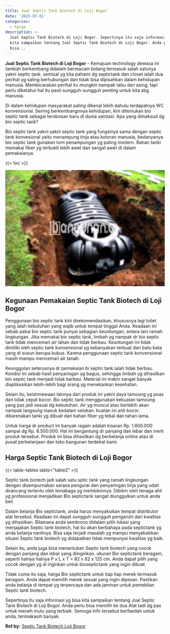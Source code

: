 ```yaml
---
title: Jual Septic Tank Biotech di Loji Bogor
date: '2025-07-01'
categories:
  - harga
description: >-
  Jual Septic Tank Biotech di Loji Bogor. Sepertinya itu saja informasi yg bisa
  kita sampaikan tentang Jual Septic Tank Biotech di Loji Bogor. Anda perlu
  bisa...
---
```


**Jual Septic Tank Biotech di Loji Bogor** – Kemajuan technology dewasa ini tambah berkembang didalam bermacam bidang termasuk salah satunya yakni septic tank. semisal yg kita pahami dg septictank dan closet ialah dua perihal yg saling berhubungan dan tidak bisa dipisahkan dalam kehidupan manusia. Membicarakan perihal itu mungkin nampak tabu dan asing, tapi perlu diketahui hal itu pasti sungguh-sungguh penting untuk kita sbg manusia.

Di dalam kehidupan masyarakat paling dikenal lebih dahulu terdapatnya WC konvensional. Seiring berkembangnnya kehidupan, kini ditemukan bio septic tank sebagai terobosan baru di dunia sanitasi. Apa yang dimaksud dg bio septic tank?

Bio septic tank yakni yakni septic tank yang fungsinya sama dengan septic tank konvesional yaitu menampung tinja atau kotoran manusia, bedanyanya bio septic tank gunakan torn penampungan yg paling modern. Bahan tanki memakai fiber yg terbukti lebih awet dan sangat awet di dalam pemakaianya.

{{< toc >}}

![Jual Septic Tank Biotech di Loji Bogor](/images/jual-bio-septictank-28.png)

## Kegunaan Pemakaian Septic Tank Biotech di Loji Bogor

Penggunaan bio septic tank kini direkomendasikan, khususnya lagi toilet yang ialah kebutuhan yang wajib untuk tempat tinggal Anda. Keadaan ini sebab pakai bio septic tank punyai sebagian keuntungan, antara lain ramah lingkungan. Jika memakai bio septic tank, limbah yg nampak dr bio septic tank tidak mencemari air lahan dan tidak berbau. Keuntungan ini tidak dimiliki oleh septic tank konvensional yg kebanyakan terbuat dari batu bata yang di susun berupa kubus. Karena penggunaan septic tank konvensional masih mampu mencemari air tanah.

Keunggulan seterusnya dr pemakaian bi septic tank ialah tidak berbau. Kondisi ini sebab hasil penyaringan yg bagus, sehingga limbah yg dihasilkan bio septic tank menjadi tidak berbau. Material ini makin sangat banyak diaplikasikan lebih-lebih bagi orang yg menekankan kesehatan.

Selain itu, keistimewaan lainnya dari produk ini yakni daya tamoung yg poas dan tidak cepat bocor. Bio septic tank menggunakan kekuatan tamoung yang pas jadi sesuai dg kebutuhan. Air yg muncul atau berlebih akan nampak langsung masuk kedalam selokan. buatan ini anti bocor dikarenakan tanki yg dibuat dari bahan fiber yg tebal dan tahan lama.

Untuk harga dr product ini banyak ragam adalah kisaran Rp. 1.600.000 sampai dg Rp. 8.500.000. Hal ini bergantung dr panjang dan lebar dan merk produk tersebut. Produk ini bisa dihasilkan dg berbelanja online atau di pusat perbelanjaan dan toko bangunan terdekat kami.

## Harga Septic Tank Biotech di Loji Bogor

{{< table-tables table="table2" >}}

Septic tank biotech jadi salah satu sptic tank yang ramah lingkungan dengan disempurnakan sarana pengurai dan penyaringan tinja yang udah dirancang tertentu oleh lemabaga yg membikinnya. Dibikin oleh tenaga ahli yg professional menjadikan Bio septictank sangat diunggulkan untuk anda beli.

Dalam belanja Bio septictank, anda harus menyaksikan tempat distributor alat tersebut. Keadaan ini dapat sungguh-sungguh pengaruhi dari kwalitas yg dihasilkan. Bilamana anda sembrono didalam pilih lokasi yang menjajakan Septic tank biotech, hal itu akan berbahaya pada septictank yg anda belanja nantinya. Bisa saja terjadi masalah yg mampu menyebabkan situasi Septic tank biotech yg didapatkan tidak mempunyai kwalitas yg baik.

Selain itu, anda juga bisa menentukan Septic tank biotech yang cocok dengan panjang dan lebar yang diinginkan. ukuran Bio septictank beragam, seperti halnya halnya P x L x T = 82 x 82 x 125 cm. Anda dapat pilih yang cocok dengan yg di inginkan untuk bioseptictank yang ingin dibuat.

Tidak cuma itu saja, harga Bio septictank untuk tiap tiap merek termasuk beragam. Anda dapat memilih merek sesuai yang ingin dipesan. Pastikan anda belanja di tempat yg terpercaya dan ada jaminan untuk pemeblian Septic tank biotech.

Sepertinya itu saja informasi yg bisa kita sampaikan tentang Jual Septic Tank Biotech di Loji Bogor. Anda perlu bisa memilih ke dua Alat tadi dg pas untuk meraih mutu yang terbaik. Semoga Info tersebut berfaedah untuk anda, terimakasih banyak.

**Ref by:** [Septic Tank Biotech Loji Bogor](https://id.wikipedia.org/wiki/Septic)
